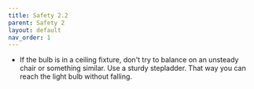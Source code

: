 ```yaml
---
title: Safety 2.2
parent: Safety 2
layout: default
nav_order: 1
---
```


* If the bulb is in a ceiling fixture, don't try to balance on an unsteady chair or something similar. Use a sturdy stepladder. That way you can reach the light bulb without falling.